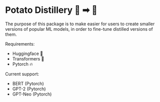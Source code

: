 # Potato Distillery 🥔 ➡  🥃

The purpose of this package is to make easier for users
to create smaller versions of popular ML models, in order
to fine-tune distilled versions of them.

Requirements:
* Huggingface 🤗
* Transformers 🤖
* Pytorch 🔥

Current support:
* BERT (Pytorch)
* GPT-2 (Pytorch)
* GPT-Neo (Pytorch)



